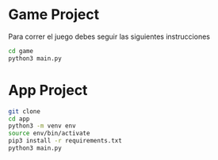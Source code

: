 # Game Project

Para correr el juego debes seguir las siguientes instrucciones
 ```sh
cd game
python3 main.py
 ```


 # App Project
  ```sh
git clone
cd app
python3 -m venv env
source env/bin/activate
pip3 install -r requirements.txt
python3 main.py
 ```